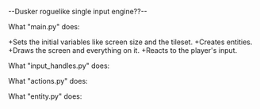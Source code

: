 --Dusker roguelike single input engine??--

What "main.py" does:

+Sets the initial variables like screen size and the tileset.
+Creates entities.
+Draws the screen and everything on it.
+Reacts to the player's input.

What "input_handles.py" does:



What "actions.py" does:



What "entity.py" does: